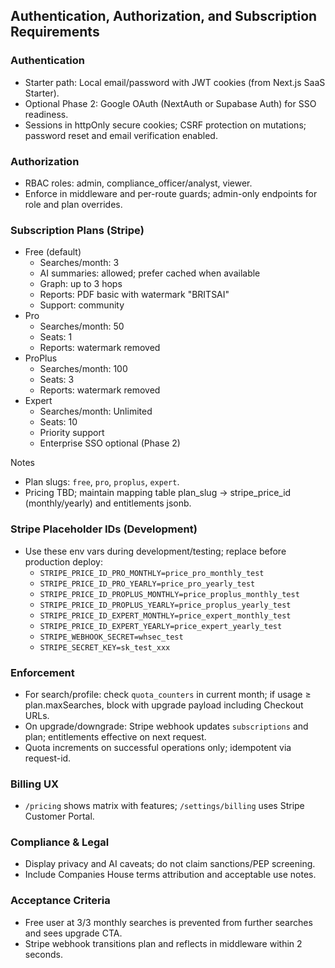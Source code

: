 ## Authentication, Authorization, and Subscription Requirements

### Authentication
- Starter path: Local email/password with JWT cookies (from Next.js SaaS Starter).
- Optional Phase 2: Google OAuth (NextAuth or Supabase Auth) for SSO readiness.
- Sessions in httpOnly secure cookies; CSRF protection on mutations; password reset and email verification enabled.

### Authorization
- RBAC roles: admin, compliance_officer/analyst, viewer.
- Enforce in middleware and per-route guards; admin-only endpoints for role and plan overrides.

### Subscription Plans (Stripe)
- Free (default)
  - Searches/month: 3
  - AI summaries: allowed; prefer cached when available
  - Graph: up to 3 hops
  - Reports: PDF basic with watermark "BRITSAI"
  - Support: community
- Pro
  - Searches/month: 50
  - Seats: 1
  - Reports: watermark removed
- ProPlus
  - Searches/month: 100
  - Seats: 3
  - Reports: watermark removed
- Expert
  - Searches/month: Unlimited
  - Seats: 10
  - Priority support
  - Enterprise SSO optional (Phase 2)
  
Notes
- Plan slugs: `free`, `pro`, `proplus`, `expert`.
- Pricing TBD; maintain mapping table plan_slug → stripe_price_id (monthly/yearly) and entitlements jsonb.

### Stripe Placeholder IDs (Development)
- Use these env vars during development/testing; replace before production deploy:
  - `STRIPE_PRICE_ID_PRO_MONTHLY=price_pro_monthly_test`
  - `STRIPE_PRICE_ID_PRO_YEARLY=price_pro_yearly_test`
  - `STRIPE_PRICE_ID_PROPLUS_MONTHLY=price_proplus_monthly_test`
  - `STRIPE_PRICE_ID_PROPLUS_YEARLY=price_proplus_yearly_test`
  - `STRIPE_PRICE_ID_EXPERT_MONTHLY=price_expert_monthly_test`
  - `STRIPE_PRICE_ID_EXPERT_YEARLY=price_expert_yearly_test`
  - `STRIPE_WEBHOOK_SECRET=whsec_test`
  - `STRIPE_SECRET_KEY=sk_test_xxx`

### Enforcement
- For search/profile: check `quota_counters` in current month; if usage ≥ plan.maxSearches, block with upgrade payload including Checkout URLs.
- On upgrade/downgrade: Stripe webhook updates `subscriptions` and plan; entitlements effective on next request.
- Quota increments on successful operations only; idempotent via request-id.

### Billing UX
- `/pricing` shows matrix with features; `/settings/billing` uses Stripe Customer Portal.

### Compliance & Legal
- Display privacy and AI caveats; do not claim sanctions/PEP screening.
- Include Companies House terms attribution and acceptable use notes.

### Acceptance Criteria
- Free user at 3/3 monthly searches is prevented from further searches and sees upgrade CTA.
- Stripe webhook transitions plan and reflects in middleware within 2 seconds.


